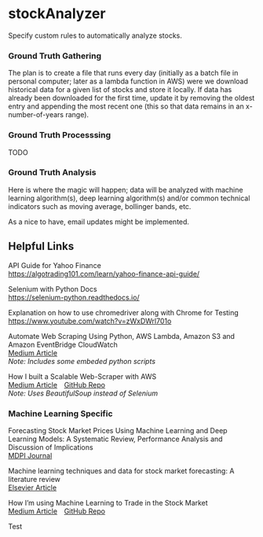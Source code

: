 # stockAnalyzer

Specify custom rules to automatically analyze stocks.

### Ground Truth Gathering

The plan is to create a file that runs every day (initially as a batch file in personal computer; later as a lambda function in AWS) were we download historical data for a given list of stocks and store it locally. If data has already been downloaded for the first time, update it by removing the oldest entry and appending the most recent one (this so that data remains in an x-number-of-years range).

### Ground Truth Processsing

TODO

### Ground Truth Analysis

Here is where the magic will happen; data will be analyzed with machine learning algorithm(s), deep learning algorithm(s) and/or common technical indicators such as moving average, bollinger bands, etc.

As a nice to have, email updates might be implemented.

## Helpful Links

API Guide for Yahoo Finance  
https://algotrading101.com/learn/yahoo-finance-api-guide/

Selenium with Python Docs  
https://selenium-python.readthedocs.io/

Explanation on how to use chromedriver along with Chrome for Testing
https://www.youtube.com/watch?v=zWxDWrl701o

Automate Web Scraping Using Python, AWS Lambda, Amazon S3 and Amazon EventBridge CloudWatch  
[Medium Article](https://medium.com/@vinodvidhole/automate-web-scraping-using-python-aws-lambda-amazon-s3-amazon-eventbridge-cloudwatch-c4c982c35fa7)  
_Note: Includes some embeded python scripts_

How I built a Scalable Web-Scraper with AWS  
[Medium Article](https://towardsdatascience.com/get-your-own-data-building-a-scalable-web-scraper-with-aws-654feb9fdad7)&emsp;[GitHub Repo](https://github.com/aaronglang/cl_scraper)  
_Note: Uses BeautifulSoup instead of Selenium_

### Machine Learning Specific

Forecasting Stock Market Prices Using Machine Learning and Deep Learning Models: A Systematic Review, Performance Analysis and Discussion of Implications  
[MDPI Journal](https://www.mdpi.com/2227-7072/11/3/94)

Machine learning techniques and data for stock market forecasting: A literature review  
[Elsevier Article](https://www.sciencedirect.com/science/article/pii/S0957417422001452)

How I’m using Machine Learning to Trade in the Stock Market  
[Medium Article](https://medium.com/analytics-vidhya/how-im-using-machine-learning-to-trade-in-the-stock-market-3ba981a2ffc2)&emsp;[GitHub Repo](https://github.com/kaneelgit/Trading-strategy-/tree/main)

Test
